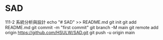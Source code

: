 # SAD
111-2 系統分析與設計
echo "# SAD" >> README.md
git init
git add README.md
git commit -m "first commit"
git branch -M main
git remote add origin https://github.com/HSULW/SAD.git
git push -u origin main
